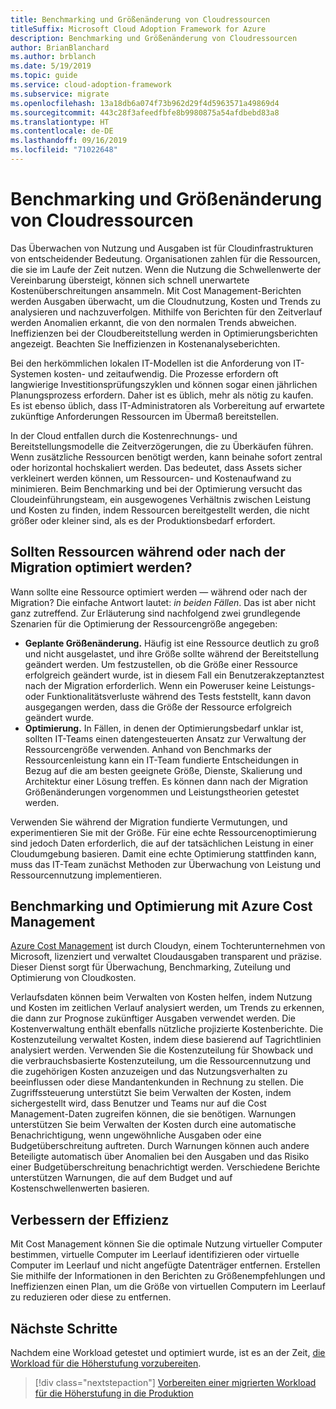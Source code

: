 ```yaml
---
title: Benchmarking und Größenänderung von Cloudressourcen
titleSuffix: Microsoft Cloud Adoption Framework for Azure
description: Benchmarking und Größenänderung von Cloudressourcen
author: BrianBlanchard
ms.author: brblanch
ms.date: 5/19/2019
ms.topic: guide
ms.service: cloud-adoption-framework
ms.subservice: migrate
ms.openlocfilehash: 13a18db6a074f73b962d29f4d5963571a49869d4
ms.sourcegitcommit: 443c28f3afeedfbfe8b9980875a54afdbebd83a8
ms.translationtype: HT
ms.contentlocale: de-DE
ms.lasthandoff: 09/16/2019
ms.locfileid: "71022648"
---
```

# <a name="benchmark-and-resize-cloud-assets"></a>Benchmarking und Größenänderung von Cloudressourcen

Das Überwachen von Nutzung und Ausgaben ist für Cloudinfrastrukturen von entscheidender Bedeutung. Organisationen zahlen für die Ressourcen, die sie im Laufe der Zeit nutzen. Wenn die Nutzung die Schwellenwerte der Vereinbarung übersteigt, können sich schnell unerwartete Kostenüberschreitungen ansammeln. Mit Cost Management-Berichten werden Ausgaben überwacht, um die Cloudnutzung, Kosten und Trends zu analysieren und nachzuverfolgen. Mithilfe von Berichten für den Zeitverlauf werden Anomalien erkannt, die von den normalen Trends abweichen. Ineffizienzen bei der Cloudbereitstellung werden in Optimierungsberichten angezeigt. Beachten Sie Ineffizienzen in Kostenanalyseberichten.

Bei den herkömmlichen lokalen IT-Modellen ist die Anforderung von IT-Systemen kosten- und zeitaufwendig. Die Prozesse erfordern oft langwierige Investitionsprüfungszyklen und können sogar einen jährlichen Planungsprozess erfordern. Daher ist es üblich, mehr als nötig zu kaufen. Es ist ebenso üblich, dass IT-Administratoren als Vorbereitung auf erwartete zukünftige Anforderungen Ressourcen im Übermaß bereitstellen.

In der Cloud entfallen durch die Kostenrechnungs- und Bereitstellungsmodelle die Zeitverzögerungen, die zu Überkäufen führen. Wenn zusätzliche Ressourcen benötigt werden, kann beinahe sofort zentral oder horizontal hochskaliert werden. Das bedeutet, dass Assets sicher verkleinert werden können, um Ressourcen- und Kostenaufwand zu minimieren. Beim Benchmarking und bei der Optimierung versucht das Cloudeinführungsteam, ein ausgewogenes Verhältnis zwischen Leistung und Kosten zu finden, indem Ressourcen bereitgestellt werden, die nicht größer oder kleiner sind, als es der Produktionsbedarf erfordert.

<!-- markdownlint-disable MD026 -->

## <a name="should-assets-be-optimized-during-or-after-the-migration"></a>Sollten Ressourcen während oder nach der Migration optimiert werden?

Wann sollte eine Ressource optimiert werden &mdash; während oder nach der Migration? Die einfache Antwort lautet: *in beiden Fällen*. Das ist aber nicht ganz zutreffend. Zur Erläuterung sind nachfolgend zwei grundlegende Szenarien für die Optimierung der Ressourcengröße angegeben:

- **Geplante Größenänderung.** Häufig ist eine Ressource deutlich zu groß und nicht ausgelastet, und ihre Größe sollte während der Bereitstellung geändert werden. Um festzustellen, ob die Größe einer Ressource erfolgreich geändert wurde, ist in diesem Fall ein Benutzerakzeptanztest nach der Migration erforderlich. Wenn ein Poweruser keine Leistungs- oder Funktionalitätsverluste während des Tests feststellt, kann davon ausgegangen werden, dass die Größe der Ressource erfolgreich geändert wurde.
- **Optimierung.** In Fällen, in denen der Optimierungsbedarf unklar ist, sollten IT-Teams einen datengesteuerten Ansatz zur Verwaltung der Ressourcengröße verwenden. Anhand von Benchmarks der Ressourcenleistung kann ein IT-Team fundierte Entscheidungen in Bezug auf die am besten geeignete Größe, Dienste, Skalierung und Architektur einer Lösung treffen. Es können dann nach der Migration Größenänderungen vorgenommen und Leistungstheorien getestet werden.

Verwenden Sie während der Migration fundierte Vermutungen, und experimentieren Sie mit der Größe. Für eine echte Ressourcenoptimierung sind jedoch Daten erforderlich, die auf der tatsächlichen Leistung in einer Cloudumgebung basieren. Damit eine echte Optimierung stattfinden kann, muss das IT-Team zunächst Methoden zur Überwachung von Leistung und Ressourcennutzung implementieren.

## <a name="benchmark-and-optimize-with-azure-cost-management"></a>Benchmarking und Optimierung mit Azure Cost Management

[Azure Cost Management](https://docs.microsoft.com/azure/cost-management/overview) ist durch Cloudyn, einem Tochterunternehmen von Microsoft, lizenziert und verwaltet Cloudausgaben transparent und präzise. Dieser Dienst sorgt für Überwachung, Benchmarking, Zuteilung und Optimierung von Cloudkosten.

Verlaufsdaten können beim Verwalten von Kosten helfen, indem Nutzung und Kosten im zeitlichen Verlauf analysiert werden, um Trends zu erkennen, die dann zur Prognose zukünftiger Ausgaben verwendet werden. Die Kostenverwaltung enthält ebenfalls nützliche projizierte Kostenberichte. Die Kostenzuteilung verwaltet Kosten, indem diese basierend auf Tagrichtlinien analysiert werden. Verwenden Sie die Kostenzuteilung für Showback und die verbrauchsbasierte Kostenzuteilung, um die Ressourcennutzung und die zugehörigen Kosten anzuzeigen und das Nutzungsverhalten zu beeinflussen oder diese Mandantenkunden in Rechnung zu stellen. Die Zugriffssteuerung unterstützt Sie beim Verwalten der Kosten, indem sichergestellt wird, dass Benutzer und Teams nur auf die Cost Management-Daten zugreifen können, die sie benötigen. Warnungen unterstützen Sie beim Verwalten der Kosten durch eine automatische Benachrichtigung, wenn ungewöhnliche Ausgaben oder eine Budgetüberschreitung auftreten. Durch Warnungen können auch andere Beteiligte automatisch über Anomalien bei den Ausgaben und das Risiko einer Budgetüberschreitung benachrichtigt werden. Verschiedene Berichte unterstützen Warnungen, die auf dem Budget und auf Kostenschwellenwerten basieren.

## <a name="improve-efficiency"></a>Verbessern der Effizienz

Mit Cost Management können Sie die optimale Nutzung virtueller Computer bestimmen, virtuelle Computer im Leerlauf identifizieren oder virtuelle Computer im Leerlauf und nicht angefügte Datenträger entfernen. Erstellen Sie mithilfe der Informationen in den Berichten zu Größenempfehlungen und Ineffizienzen einen Plan, um die Größe von virtuellen Computern im Leerlauf zu reduzieren oder diese zu entfernen.

## <a name="next-steps"></a>Nächste Schritte

Nachdem eine Workload getestet und optimiert wurde, ist es an der Zeit, [die Workload für die Höherstufung vorzubereiten](./ready.md).

> [!div class="nextstepaction"]
> [Vorbereiten einer migrierten Workload für die Höherstufung in die Produktion](./ready.md)
